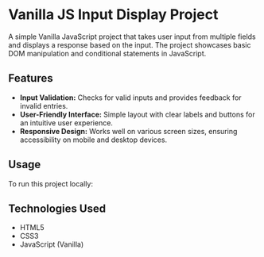 # Vanilla JS Input Display Project

A simple Vanilla JavaScript project that takes user input from multiple fields and displays a response based on the input. The project showcases basic DOM manipulation and conditional statements in JavaScript.

## Features
- **Input Validation:** Checks for valid inputs and provides feedback for invalid entries.
- **User-Friendly Interface:** Simple layout with clear labels and buttons for an intuitive user experience.
- **Responsive Design:** Works well on various screen sizes, ensuring accessibility on mobile and desktop devices.


## Usage
To run this project locally:

## Technologies Used
- HTML5
- CSS3
- JavaScript (Vanilla)

